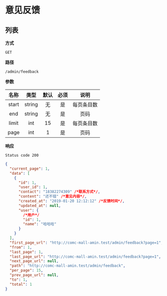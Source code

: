 # 意见反馈

## 列表

**方式**

`GET`

**路径**

`/admin/feedback`

**参数**

| 名称  | 类型 | 默认 | 必须 |    说明    |
| :---: | :--: | :--: | :--: | :--------: |
| start | string  |  无  |  是  | 每页条目数 |
| end  | string  |  无   |  是  |    页码    |
| limit | int  |  15  |  是  | 每页条目数 |
| page  | int  |  1   |  是  |    页码    |

**响应**

`Status code 200`

```json
{
  "current_page": 1,
  "data": [
    {
      "id": 1,
      "user_id": 1,
      "contact": "18382274309" /*联系方式*/,
      "content": "还不错" /*意见内容*/,
      "created_at": "2019-01-20 12:12:12" /*反馈时间*/,
      "updated_at": null,
      "user": {
        /*用户*/
        "id": 1,
        "name": "哈哈哈"
      }
    }
  ],
  "first_page_url": "http://comc-mall-amin.test/admin/feedback?page=1",
  "from": 1,
  "last_page": 1,
  "last_page_url": "http://comc-mall-amin.test/admin/feedback?page=1",
  "next_page_url": null,
  "path": "http://comc-mall-amin.test/admin/feedback",
  "per_page": 15,
  "prev_page_url": null,
  "to": 1,
  "total": 1
}
```
